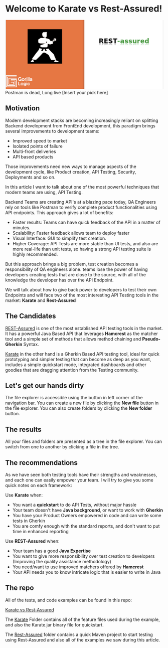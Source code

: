 # Welcome to Karate vs Rest-Assured!
![Image](images/main.png)
Postman is dead, Long live [Insert your pick here]


## Motivation


Modern development stacks are becoming increasingly reliant on splitting Backend development from FrontEnd development, this paradigm brings several improvements to development teams:

- Improved speed to market
- Isolated points of failure
- Multi-front deliveries
- API based products

Those improvements need new ways to manage aspects of the development cycle, like Product creation, API Testing, Security, Deployments and so on.

In this article I want to talk about one of the most powerful techniques that modern teams are using, API Testing. 

Backend Teams are creating API's at a blazing pace today, QA Engineers rely on tools like Postman to verify complete product functionalities using API endpoints. This approach gives a lot of benefits:

- Faster results: Teams can have quick feedback of the API in a matter of minutes.
- Scalability: Faster feedback allows team to deploy faster
- Visual Interface: GUI to simplify test creation.
- Higher Coverage: API Tests are more stable than UI tests, and also are more real-life than unit tests, so having a strong API testing suite is highly recommended.

But this approach brings a big problem, test creation becomes a responsibility of QA engineers alone. teams lose the power of having developers creating tests that are close to the source, with all of the knowledge the developer has over the API Endpoint.

We will talk about how to give back power to developers to test their own Endpoints and will face two of the most interesting API Testing tools in the market: **Karate** and **Rest-Assured**

## The Candidates

 [REST-Assured](http://rest-assured.io/) is one of the most established API testing tools in the market. It has a powerful Java Based API that leverages **Hamcrest** as the matcher tool and a simple set of methods that allows method chaining and **Pseudo-Gherkin** Syntax.

[Karate](https://intuit.github.io/karate/) in the other hand is a Gherkin Based API testing tool, ideal for quick prototyping and simpler testing that can become as deep as you want, includes a simple quickstart mode, integrated dashboards and other goodies that are dragging attention from the Testing community.
 
## Let's get our hands dirty

The file explorer is accessible using the button in left corner of the navigation bar. You can create a new file by clicking the **New file** button in the file explorer. You can also create folders by clicking the **New folder** button.

## The results

All your files and folders are presented as a tree in the file explorer. You can switch from one to another by clicking a file in the tree.

## The recommendations

As we have seen both testing tools have their strengths and weaknesses, and each one can easily empower your team. I will try to give you some quick notes on each framework:

Use **Karate** when:

- You want a **quickstart** to do API Tests, without major hassle
- Your team doesn't have **Java background**, or want to work with **Gherkin**
- You have your Product Owners empowered in code and can write some tests in Gherkin
- You are comfy enough with the standard reports, and don't want to put time in enhanced reporting


Use **REST-Assured** when:

- Your team has a good **Java Expertise**
- You want to give more responsibility over test creation to developers (Improving the quality assistance methodology)
- You need/want to use improved matchers offered by **Hamcrest**
- Your API needs you to know intricate logic that is easier to write in Java

## The repo

All of the tests, and code examples can be found in this repo:

[Karate vs Rest-Assured](https://github.com/gorillalogic/karate-rest_assured)

The [Karate](https://github.com/gorillalogic/karate-rest_assured/tree/master/karate) Folder contains all of the feature files used during the example, and also the Karate.jar binary file for quickstart.

The [Rest-Assured](https://github.com/gorillalogic/karate-rest_assured/tree/master/rest-assured) folder contains a quick Maven project to start testing using Rest-Assured and also all of the examples we saw during this article.